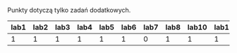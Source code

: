 Punkty dotyczą tylko zadań dodatkowych.

| lab1 | lab2 | lab3 | lab4 | lab5 | lab6 | lab7 | lab8 | lab10 | lab11 |
|------|------|------|------|------|------|------|------|-------|-------|
|    1 |    1 |    1 |    1 |    1 |    1 |    0 |    1 |     1 |     1 |
